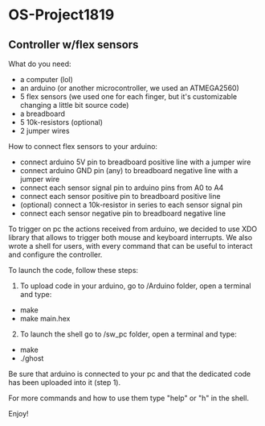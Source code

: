 # OS-Project1819

## Controller w/flex sensors

What do you need:
* a computer (lol)
* an arduino (or another microcontroller, we used an ATMEGA2560)
* 5 flex sensors (we used one for each finger, but it's customizable changing a little bit source code)
* a breadboard
* 5 10k-resistors (optional)
* 2 jumper wires
	
How to connect flex sensors to your arduino:
* connect arduino 5V pin to breadboard positive line with a jumper wire
* connect arduino GND pin (any) to breadboard negative line with a jumper wire
* connect each sensor signal pin to arduino pins from A0 to A4
* connect each sensor positive pin to breadboard positive line
* (optional) connect a 10k-resistor in series to each sensor signal pin 
* connect each sensor negative pin to breadboard negative line

To trigger on pc the actions received from arduino, we decided to use XDO library that allows to trigger both mouse and keyboard interrupts.
We also wrote a shell for users, with every command that can be useful to interact and configure the controller.

To launch the code, follow these steps:

1. To upload code in your arduino, go to /Arduino folder, open a terminal and type:
* make
* make main.hex 

2. To launch the shell go to /sw_pc folder, open a terminal and type:
* make
* ./ghost

Be sure that arduino is connected to your pc and that the dedicated code has been uploaded into it (step 1).

For more commands and how to use them type "help" or "h" in the shell.

Enjoy!
